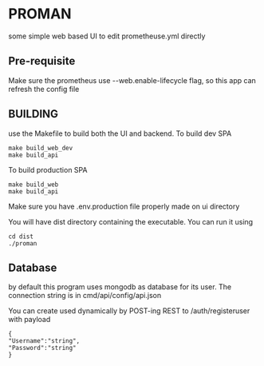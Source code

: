 # PROMAN
 

some simple web based UI to edit prometheuse.yml directly
  
## Pre-requisite
Make sure the prometheus use --web.enable-lifecycle flag, so this app can refresh the config file

  

## BUILDING

use the Makefile to build both the UI and backend.
To build dev SPA  
```
make build_web_dev
make build_api
```
To build production SPA
```
make build_web
make build_api
```
Make sure you have .env.production file properly made on ui directory

You will have dist directory containing the executable. You can run it using
```
cd dist 
./proman
```
## Database
by default this program uses mongodb as database for its user. The connection string is in cmd/api/config/api.json

You can create used dynamically by POST-ing REST to /auth/registeruser with payload 
```
{
"Username":"string",
"Password":"string"
}
```

